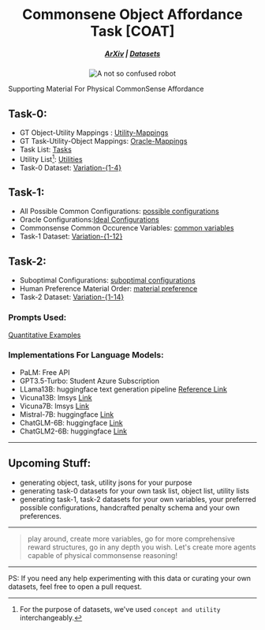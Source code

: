 <h1 align="center">
Commonsene Object Affordance Task [COAT]
</h1>
<h5 align="center">
  
[ArXiv](http://arxiv.org/abs/2311.13577) | [Datasets](https://drive.google.com/drive/u/4/folders/1reH0JHhPM_tFzDMcAaJF0PycFMixfIbo)

</h5>

<p align="center">
<img src="https://github.com/com-phy-affordance/com-affordance/blob/main/tmlr.png" alt="A not so confused robot">
</p>
Supporting Material For Physical CommonSense Affordance

## Task-0:
- GT Object-Utility Mappings : [Utility-Mappings](https://github.com/com-phy-affordance/com-affordance/blob/main/objects.json)
- GT Task-Utility-Object Mappings: [Oracle-Mappings](https://github.com/com-phy-affordance/com-affordance/blob/main/oracle.json)
- Task List: [Tasks](https://github.com/com-phy-affordance/com-affordance/blob/main/tasks.json)
- Utility List[^1]: [Utilities](https://github.com/com-phy-affordance/com-affordance/blob/main/concepts.json)
- Task-0 Dataset: [Variation-{1-4}](https://drive.google.com/drive/folders/1reH0JHhPM_tFzDMcAaJF0PycFMixfIbo?usp=sharing)

## Task-1:
- All Possible Common Configurations: [possible configurations](https://github.com/com-phy-affordance/com-affordance/blob/main/task-1/possible_configurations_v1.json)
- Oracle Configurations:[Ideal Configurations](https://github.com/com-phy-affordance/com-affordance/blob/main/task-1/pouch_config_oracle.json)
- Commonsense Common Occurence Variables: [common variables](https://github.com/com-phy-affordance/com-affordance/blob/main/task-1/common_var_responses.json)
- Task-1 Dataset: [Variation-{1-12}](https://drive.google.com/drive/folders/1reH0JHhPM_tFzDMcAaJF0PycFMixfIbo?usp=sharing)

## Task-2:
- Suboptimal Configurations: [suboptimal configurations](https://github.com/com-phy-affordance/com-affordance/blob/main/task-2/pouch_suboptimal.json)
- Human Preference Material Order: [material preference](https://github.com/com-phy-affordance/com-affordance/blob/main/task-2/material_preference.json)
- Task-2 Dataset: [Variation-{1-14}](https://drive.google.com/drive/folders/1reH0JHhPM_tFzDMcAaJF0PycFMixfIbo?usp=sharing)

### Prompts Used: 
[Quantitative Examples](https://giant-licorice-a62.notion.site/Prompts-for-Appendix-Examples-d58e0184d1c546bd8632024de3f7ac25)

### Implementations For Language Models:
- PaLM: Free API
- GPT3.5-Turbo: Student Azure Subscription
- LLama13B: huggingface text generation pipeline [Reference Link](https://huggingface.co/blog/llama2)
- Vicuna13B: lmsys [Link](https://github.com/lm-sys/FastChat)
- Vicuna7B: lmsys [Link](https://github.com/lm-sys/FastChat)
- Mistral-7B: huggingface [Link](https://huggingface.co/mistralai/Mistral-7B-Instruct-v0.1)
- ChatGLM-6B: huggingface [Link](https://huggingface.co/THUDM/chatglm-6b)
- ChatGLM2-6B: huggingface [Link](https://github.com/THUDM/ChatGLM2-6B)

[^1]: For the purpose of datasets, we've used `concept and utility` interchangeably.
----------------------------------------------------------------------------------------------------------------
## Upcoming Stuff:
- generating object, task, utility jsons for your purpose 
- generating task-0 datasets for your own task list, object list, utility lists
- generating task-1, task-2 datasets for your own variables, your preferred possible configurations, handcrafted penalty schema and your own preferences.
----------------------------------------------------------------------------------------------------------------
> play around, create more variables, go for more comprehensive reward structures, go in any depth you wish. Let's create more agents capable of physical commonsense reasoning!
----------------------------------------------------------------------------------------------------------------

PS: If you need any help experimenting with this data or curating your own datasets, feel free to open a pull request.
